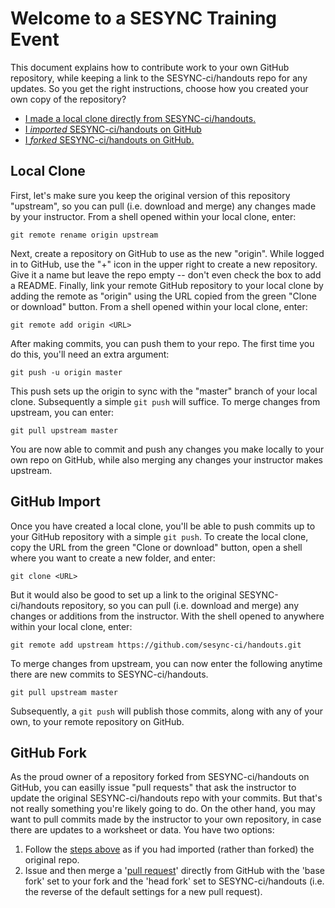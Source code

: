 # Welcome to a SESYNC Training Event

This document explains how to contribute work to your own GitHub repository, while keeping a link to the SESYNC-ci/handouts repo for any updates. So you get the right instructions, choose how you created your own copy of the repository?

- [I made a local clone directly from SESYNC-ci/handouts.](#local-clone)
- [I *imported* SESYNC-ci/handouts on GitHub](#github-import)
- [I *forked* SESYNC-ci/handouts on GitHub.](#github-fork)

## Local Clone

First, let's make sure you keep the original version of this repository "upstream", so you can pull (i.e. download and merge) any changes made by your instructor. From a shell opened within your local clone, enter:

    git remote rename origin upstream

Next, create a repository on GitHub to use as the new "origin". While logged in to GitHub, use the "+" icon in the upper right to create a new repository. Give it a name but leave the repo empty -- don't even check the box to add a README. Finally, link your remote GitHub repository to your local clone by adding the remote as "origin" using the URL copied from the green "Clone or download" button. From a shell opened within your local clone, enter:

    git remote add origin <URL>
	
After making commits, you can push them to your repo. The first time you do this, you'll need an extra argument:

    git push -u origin master
    
This push sets up the origin to sync with the "master" branch of your local clone. Subsequently a simple `git push` will suffice. To merge changes from upstream, you can enter:

    git pull upstream master
   
You are now able to commit and push any changes you make locally to your own repo on GitHub, while also merging any changes your instructor makes upstream.

## GitHub Import

Once you have created a local clone, you'll be able to push commits up to your GitHub repository with a simple `git push`. To create the local clone, copy the URL from the green "Clone or download" button, open a shell where you want to create a new folder, and enter:

    git clone <URL>

But it would also be good to set up a link to the original SESYNC-ci/handouts repository, so you can pull (i.e. download and merge) any changes or additions from the instructor. With the shell opened to anywhere within your local clone, enter:

    git remote add upstream https://github.com/sesync-ci/handouts.git
   
To merge changes from upstream, you can now enter the following anytime there are new commits to SESYNC-ci/handouts.

    git pull upstream master
   
Subsequently, a `git push` will publish those commits, along with any of your own, to your remote repository on GitHub.

## GitHub Fork

As the proud owner of a repository forked from SESYNC-ci/handouts on GitHub, you can easilly issue "pull requests" that ask the instructor to update the original SESYNC-ci/handouts repo with your commits. But that's not really something you're likely going to do. On the other hand, you may want to pull commits made by the instructor to your own repository, in case there are updates to a worksheet or data. You have two options:

1. Follow the [steps above](#github-import) as if you had imported (rather than forked) the original repo.
2. Issue and then merge a '[pull request](https://help.github.com/articles/about-pull-requests/)' directly from GitHub with the 'base fork' set to your fork and the 'head fork' set to SESYNC-ci/handouts (i.e. the reverse of the default settings for a new pull request).

